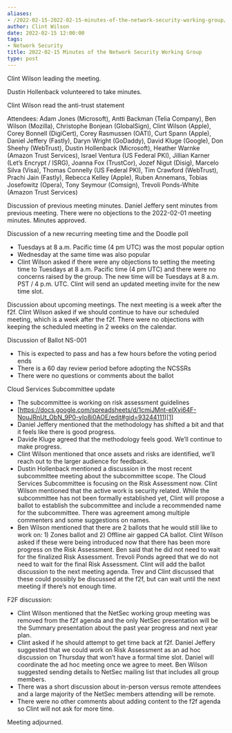 ```yaml
---
aliases:
- /2022-02-15-2022-02-15-minutes-of-the-network-security-working-group/
author: Clint Wilson
date: 2022-02-15 12:00:00
tags:
- Network Security
title: 2022-02-15 Minutes of the Network Security Working Group
type: post
---
```


Clint Wilson leading the meeting.

Dustin Hollenback volunteered to take minutes.

Clint Wilson read the anti-trust statement

Attendees: Adam Jones (Microsoft), Antti Backman (Telia Company), Ben Wilson (Mozilla), Christophe Bonjean (GlobalSign), Clint Wilson (Apple), Corey Bonnell (DigiCert), Corey Rasmussen (OATI), Curt Spann (Apple), Daniel Jeffery (Fastly), Daryn Wright (GoDaddy), David Kluge (Google), Don Sheehy (WebTrust), Dustin Hollenback (Microsoft), Heather Warnke (Amazon Trust Services), Israel Ventura (US Federal PKI), Jillian Karner (Let’s Encrypt / ISRG), Joanna Fox (TrustCor), Jozef Nigut (Disig), Marcelo Silva (Visa), Thomas Connelly (US Federal PKI), Tim Crawford (WebTrust), Prachi Jain (Fastly), Rebecca Kelley (Apple), Ruben Annemans, Tobias Josefowitz (Opera), Tony Seymour (Comsign), Trevoli Ponds-White (Amazon Trust Services)

Discussion of previous meeting minutes. Daniel Jeffery sent minutes from previous meeting. There were no objections to the 2022-02-01 meeting minutes. Minutes approved.

Discussion of a new recurring meeting time and the Doodle poll

- Tuesdays at 8 a.m. Pacific time (4 pm UTC) was the most popular option
- Wednesday at the same time was also popular
- Clint Wilson asked if there were any objections to setting the meeting time to Tuesdays at 8 a.m. Pacific time (4 pm UTC) and there were no concerns raised by the group. The new time will be Tuesdays at 8 a.m. PST / 4 p.m. UTC. Clint will send an updated meeting invite for the new time slot.

Discussion about upcoming meetings. The next meeting is a week after the f2f. Clint Wilson asked if we should continue to have our scheduled meeting, which is a week after the f2f. There were no objections with keeping the scheduled meeting in 2 weeks on the calendar.

Discussion of Ballot NS-001

- This is expected to pass and has a few hours before the voting period ends
- There is a 60 day review period before adopting the NCSSRs
- There were no questions or comments about the ballot

Cloud Services Subcommittee update

- The subcommittee is working on risk assessment guidelines
- [https://docs.google.com/spreadsheets/d/1cmiJMnt-elXyi64F-NouJRnUt_ObN_9P0-yIo8i0AOE/edit#gid=93244111][1]
- Daniel Jeffery mentioned that the methodology has shifted a bit and that it feels like there is good progress.
- Davide Kluge agreed that the methodology feels good. We’ll continue to make progress.
- Clint Wilson mentioned that once assets and risks are identified, we’ll reach out to the larger audience for feedback.
- Dustin Hollenback mentioned a discussion in the most recent subcommittee meeting about the subcommittee scope. The Cloud Services Subcommittee is focusing on the Risk Assessment now. Clint Wilson mentioned that the active work is security related. While the subcommittee has not been formally established yet, Clint will propose a ballot to establish the subcommittee and include a recommended name for the subcommittee. There was agreement among multiple commenters and some suggestions on names.
- Ben Wilson mentioned that there are 2 ballots that he would still like to work on: 1) Zones ballot and 2) Offline air gapped CA ballot. Clint Wilson asked if these were being introduced now that there has been more progress on the Risk Assessment. Ben said that he did not need to wait for the finalized Risk Assessment. Trevoli Ponds agreed that we do not need to wait for the final Risk Assessment. Clint will add the ballot discussion to the next meeting agenda. Trev and Clint discussed that these could possibly be discussed at the f2f, but can wait until the next meeting if there’s not enough time.

F2F discussion:

- Clint Wilson mentioned that the NetSec working group meeting was removed from the f2f agenda and the only NetSec presentation will be the Summary presentation about the past year progress and next year plan.
- Clint asked if he should attempt to get time back at f2f. Daniel Jeffery suggested that we could work on Risk Assessment as an ad hoc discussion on Thursday that won’t have a formal time slot. Daniel will coordinate the ad hoc meeting once we agree to meet. Ben Wilson suggested sending details to NetSec mailing list that includes all group members.
- There was a short discussion about in-person versus remote attendees and a large majority of the NetSec members attending will be remote.
- There were no other comments about adding content to the f2f agenda so Clint will not ask for more time.

Meeting adjourned.

[1]: https://docs.google.com/spreadsheets/d/1cmiJMnt-elXyi64F-NouJRnUt_ObN_9P0-yIo8i0AOE/edit#gid=93244111